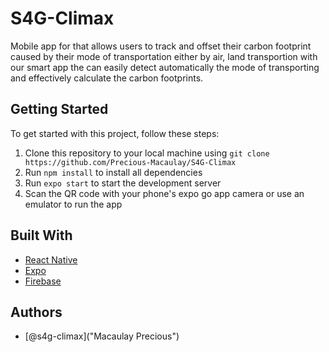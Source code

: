 # S4G-Climax
Mobile app for that allows users to track and offset their carbon footprint caused by their mode of transportation either by air, land transportion with our smart app the can easily detect automatically the mode of transporting and effectively calculate the carbon footprints.


## Getting Started

To get started with this project, follow these steps:

1. Clone this repository to your local machine using `git clone https://github.com/Precious-Macaulay/S4G-Climax`
2. Run `npm install` to install all dependencies
3. Run `expo start` to start the development server
4. Scan the QR code with your phone's expo go app camera or use an emulator to run the app

## Built With

- [React Native](https://reactnative.dev/)
- [Expo](https://expo.io/)
- [Firebase](https://firebase.google.com/)

## Authors

- [@s4g-climax]("Macaulay Precious")
 